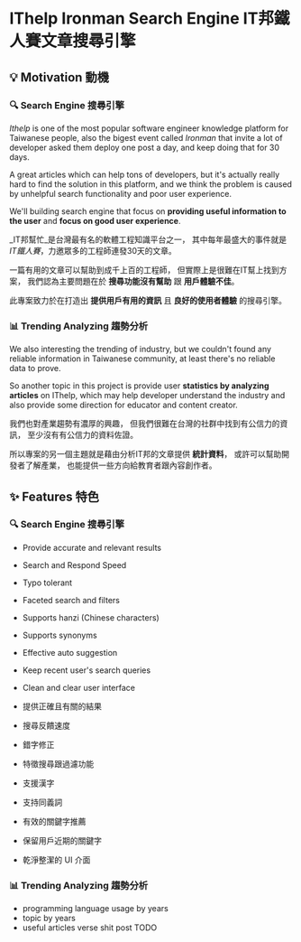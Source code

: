 # IThelp Ironman Search Engine IT邦鐵人賽文章搜尋引擎

## 💡 Motivation 動機

### 🔍 Search Engine 搜尋引擎

_Ithelp_ is one of the most popular software engineer knowledge platform for Taiwanese people, 
also the bigest event called _Ironman_ that invite a lot of developer asked them deploy one post a day, 
and keep doing that for 30 days.

A great articles which can help tons of developers, 
but it's actually really hard to find the solution in this platform, 
and we think the problem is caused by unhelpful search functionality and poor user experience.

We'll building search engine that focus on **providing useful information to the user** and **focus on good user experience**.

_IT邦幫忙_是台灣最有名的軟體工程知識平台之一，
其中每年最盛大的事件就是 _IT鐵人賽_，力邀眾多的工程師連發30天的文章。

一篇有用的文章可以幫助到成千上百的工程師，
但實際上是很難在IT幫上找到方案，
我們認為主要問題在於 **搜尋功能沒有幫助** 跟 **用戶體驗不佳**。

此專案致力於在打造出 **提供用戶有用的資訊** 且 **良好的使用者體驗** 的搜尋引擎。

### 📊 Trending Analyzing 趨勢分析

We also interesting the trending of industry, 
but we couldn't found any reliable information in Taiwanese community, 
at least there's no reliable data to prove.

So another topic in this project is provide user **statistics by analyzing articles** on IThelp,
which may help developer understand the industry 
and also provide some direction for educator and content creator.

我們也對產業趨勢有濃厚的興趣，
但我們很難在台灣的社群中找到有公信力的資訊，
至少沒有有公信力的資料佐證。

所以專案的另一個主題就是藉由分析IT邦的文章提供 **統計資料**，
或許可以幫助開發者了解產業，
也能提供一些方向給教育者跟內容創作者。


## ✨ Features 特色

### 🔍 Search Engine 搜尋引擎

- Provide accurate and relevant results 
- Search and Respond Speed
- Typo tolerant
- Faceted search and filters
- Supports hanzi (Chinese characters)
- Supports synonyms
- Effective auto suggestion
- Keep recent user's search queries
- Clean and clear user interface

- 提供正確且有關的結果
- 搜尋反饋速度
- 錯字修正
- 特徵搜尋跟過濾功能
- 支援漢字
- 支持同義詞
- 有效的關鍵字推薦
- 保留用戶近期的關鍵字
- 乾淨整潔的 UI 介面

### 📊 Trending Analyzing 趨勢分析

- programming language usage by years
- topic by years
- useful articles verse shit post
TODO


